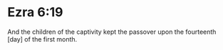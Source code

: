 # Ezra 6:19

And the children of the captivity kept the passover upon the fourteenth [day] of the first month.